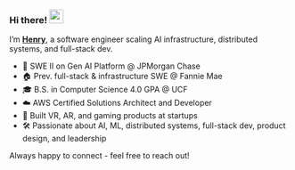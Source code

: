 ### Hi there! <img src="https://emojis.slackmojis.com/emojis/images/1536351075/4594/blob-wave.gif" width="25"/>

I’m [**Henry**](https://henrygraves.me), a software engineer scaling AI infrastructure, distributed systems, and full-stack dev.

- 🏦 SWE II on Gen AI Platform @ JPMorgan Chase
- 🏠 Prev. full-stack & infrastructure SWE @ Fannie Mae
- 🎓 B.S. in Computer Science 4.0 GPA @ UCF
- ☁️ AWS Certified Solutions Architect and Developer
- 🚀 Built VR, AR, and gaming products at startups
- 🛠️ Passionate about AI, ML, distributed systems, full-stack dev, product design, and leadership
    
Always happy to connect - feel free to reach out!
